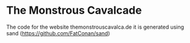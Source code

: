 # The Monstrous Cavalcade
The code for the website themonstrouscavalca.de it is generated using sand (https://github.com/FatConan/sand)
